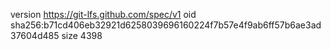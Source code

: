 version https://git-lfs.github.com/spec/v1
oid sha256:b71cd406eb32921d6258039696160224f7b57e4f9ab6ff57b6ae3ad37604d485
size 4398
